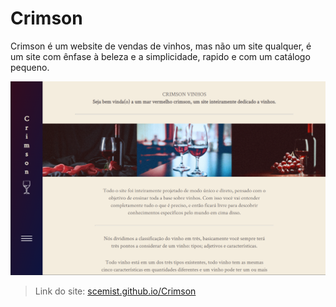 # Crimson
Crimson é um website de vendas de vinhos, mas não um site qualquer, é um site com ênfase à beleza e a simplicidade, rapido e com um catálogo pequeno.

![](imagens/image.png)

> Link do site:
> [scemist.github.io/Crimson](http://scemist.github.io/Crimson)

